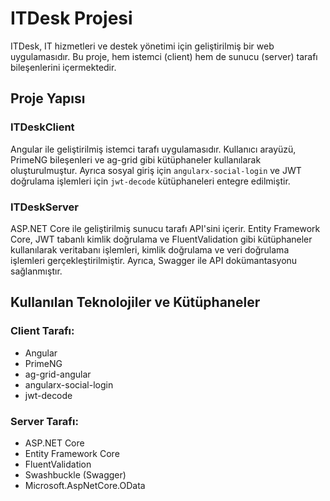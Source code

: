 # ITDesk Projesi

ITDesk, IT hizmetleri ve destek yönetimi için geliştirilmiş bir web uygulamasıdır. Bu proje, hem istemci (client) hem de sunucu (server) tarafı bileşenlerini içermektedir.

## Proje Yapısı

### ITDeskClient
Angular ile geliştirilmiş istemci tarafı uygulamasıdır. Kullanıcı arayüzü, PrimeNG bileşenleri ve ag-grid gibi kütüphaneler kullanılarak oluşturulmuştur. Ayrıca sosyal giriş için `angularx-social-login` ve JWT doğrulama işlemleri için `jwt-decode` kütüphaneleri entegre edilmiştir.

### ITDeskServer
ASP.NET Core ile geliştirilmiş sunucu tarafı API'sini içerir. Entity Framework Core, JWT tabanlı kimlik doğrulama ve FluentValidation gibi kütüphaneler kullanılarak veritabanı işlemleri, kimlik doğrulama ve veri doğrulama işlemleri gerçekleştirilmiştir. Ayrıca, Swagger ile API dokümantasyonu sağlanmıştır.

## Kullanılan Teknolojiler ve Kütüphaneler

### Client Tarafı:
- Angular
- PrimeNG
- ag-grid-angular
- angularx-social-login
- jwt-decode

### Server Tarafı:
- ASP.NET Core
- Entity Framework Core
- FluentValidation
- Swashbuckle (Swagger)
- Microsoft.AspNetCore.OData

